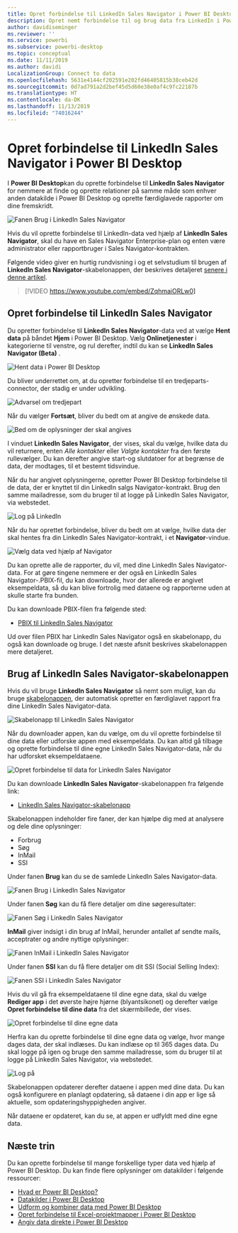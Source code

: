 ```yaml
---
title: Opret forbindelse til LinkedIn Sales Navigator i Power BI Desktop
description: Opret nemt forbindelse til og brug data fra LinkedIn i Power BI Desktop
author: davidiseminger
ms.reviewer: ''
ms.service: powerbi
ms.subservice: powerbi-desktop
ms.topic: conceptual
ms.date: 11/11/2019
ms.author: davidi
LocalizationGroup: Connect to data
ms.openlocfilehash: 5631e4144cf202591e202fd46405815b38ceb42d
ms.sourcegitcommit: 0d7ad791a2d2bef45d5d60e38e0af4c9fc22187b
ms.translationtype: HT
ms.contentlocale: da-DK
ms.lasthandoff: 11/13/2019
ms.locfileid: "74016244"
---
```

# <a name="connect-to-linkedin-sales-navigator-in-power-bi-desktop"></a>Opret forbindelse til LinkedIn Sales Navigator i Power BI Desktop

I **Power BI Desktop**kan du oprette forbindelse til **LinkedIn Sales Navigator** for nemmere at finde og oprette relationer på samme måde som enhver anden datakilde i Power BI Desktop og oprette færdiglavede rapporter om dine fremskridt.

![Fanen Brug i LinkedIn Sales Navigator](media/desktop-connect-linkedin-sales-navigator/linkedin-sales-navigator-01.png)


Hvis du vil oprette forbindelse til LinkedIn-data ved hjælp af **LinkedIn Sales Navigator**, skal du have en Sales Navigator Enterprise-plan og enten være administrator eller rapportbruger i Sales Navigator-kontrakten.

Følgende video giver en hurtig rundvisning i og et selvstudium til brugen af **LinkedIn Sales Navigator**-skabelonappen, der beskrives detaljeret [senere i denne artikel](#using-the-linkedin-sales-navigator-template-app). 

> [!VIDEO https://www.youtube.com/embed/ZqhmaiORLw0]

## <a name="connect-to-linkedin-sales-navigator"></a>Opret forbindelse til LinkedIn Sales Navigator

Du opretter forbindelse til **LinkedIn Sales Navigator**-data ved at vælge **Hent data** på båndet **Hjem** i Power BI Desktop. Vælg **Onlinetjenester** i kategorierne til venstre, og rul derefter, indtil du kan se **LinkedIn Sales Navigator (Beta)** .

![Hent data i Power BI Desktop](media/desktop-connect-linkedin-sales-navigator/linkedin-sales-navigator-02.png)

Du bliver underrettet om, at du opretter forbindelse til en tredjeparts-connector, der stadig er under udvikling. 

![Advarsel om tredjepart](media/desktop-connect-linkedin-sales-navigator/linkedin-sales-navigator-03.png)

Når du vælger **Fortsæt**, bliver du bedt om at angive de ønskede data.

![Bed om de oplysninger der skal angives](media/desktop-connect-linkedin-sales-navigator/linkedin-sales-navigator-04.png)


I vinduet **LinkedIn Sales Navigator**, der vises, skal du vælge, hvilke data du vil returnere, enten *Alle kontakter* eller *Valgte kontakter* fra den første rullevælger. Du kan derefter angive start-og slutdatoer for at begrænse de data, der modtages, til et bestemt tidsvindue.

Når du har angivet oplysningerne, opretter Power BI Desktop forbindelse til de data, der er knyttet til din LinkedIn salgs Navigator-kontrakt. Brug den samme mailadresse, som du bruger til at logge på LinkedIn Sales Navigator, via webstedet. 

![Log på LinkedIn](media/desktop-connect-linkedin-sales-navigator/linkedin-sales-navigator-05.png)

Når du har oprettet forbindelse, bliver du bedt om at vælge, hvilke data der skal hentes fra din LinkedIn Sales Navigator-kontrakt, i et **Navigator**-vindue.

![Vælg data ved hjælp af Navigator](media/desktop-connect-linkedin-sales-navigator/linkedin-sales-navigator-09.png)

Du kan oprette alle de rapporter, du vil, med dine LinkedIn Sales Navigator-data. For at gøre tingene nemmere er der også en LinkedIn Sales Navigator-.PBIX-fil, du kan downloade, hvor der allerede er angivet eksempeldata, så du kan blive fortrolig med dataene og rapporterne uden at skulle starte fra bunden.

Du kan downloade PBIX-filen fra følgende sted:
* [PBIX til LinkedIn Sales Navigator](service-template-apps-samples.md)

Ud over filen PBIX har LinkedIn Sales Navigator også en skabelonapp, du også kan downloade og bruge. I det næste afsnit beskrives skabelonappen mere detaljeret.


## <a name="using-the-linkedin-sales-navigator-template-app"></a>Brug af LinkedIn Sales Navigator-skabelonappen

Hvis du vil bruge **LinkedIn Sales Navigator** så nemt som muligt, kan du bruge [skabelonappen](service-template-apps-overview.md), der automatisk opretter en færdiglavet rapport fra dine LinkedIn Sales Navigator-data.

![Skabelonapp til LinkedIn Sales Navigator](media/desktop-connect-linkedin-sales-navigator/linkedin-sales-navigator-10.png)

Når du downloader appen, kan du vælge, om du vil oprette forbindelse til dine data eller udforske appen med eksempeldata. Du kan altid gå tilbage og oprette forbindelse til dine egne LinkedIn Sales Navigator-data, når du har udforsket eksempeldataene. 

![Opret forbindelse til data for LinkedIn Sales Navigator](media/desktop-connect-linkedin-sales-navigator/linkedin-sales-navigator-11.png)



Du kan downloade **LinkedIn Sales Navigator**-skabelonappen fra følgende link:
* [LinkedIn Sales Navigator-skabelonapp](https://appsource.microsoft.com/product/power-bi/pbi-contentpacks.linkedin_navigator-preview?flightCodes=17ad4c68-fbc5-4925-a351-139fd384ec33)

Skabelonappen indeholder fire faner, der kan hjælpe dig med at analysere og dele dine oplysninger:

* Forbrug
* Søg
* InMail
* SSI

Under fanen **Brug** kan du se de samlede LinkedIn Sales Navigator-data.

![Fanen Brug i LinkedIn Sales Navigator](media/desktop-connect-linkedin-sales-navigator/linkedin-sales-navigator-12.png)

Under fanen **Søg** kan du få flere detaljer om dine søgeresultater:

![Fanen Søg i LinkedIn Sales Navigator](media/desktop-connect-linkedin-sales-navigator/linkedin-sales-navigator-13.png)

**InMail** giver indsigt i din brug af InMail, herunder antallet af sendte mails, acceptrater og andre nyttige oplysninger:

![Fanen InMail i LinkedIn Sales Navigator](media/desktop-connect-linkedin-sales-navigator/linkedin-sales-navigator-14.png)

Under fanen **SSI** kan du få flere detaljer om dit SSI (Social Selling Index):

![Fanen SSI i LinkedIn Sales Navigator](media/desktop-connect-linkedin-sales-navigator/linkedin-sales-navigator-15.png)

Hvis du vil gå fra eksempeldataene til dine egne data, skal du vælge **Rediger app** i det øverste højre hjørne (blyantsikonet) og derefter vælge **Opret forbindelse til dine data** fra det skærmbillede, der vises.

![Opret forbindelse til dine egne data](media/desktop-connect-linkedin-sales-navigator/linkedin-sales-navigator-16.png)

Herfra kan du oprette forbindelse til dine egne data og vælge, hvor mange dages data, der skal indlæses. Du kan indlæse op til 365 dages data. Du skal logge på igen og bruge den samme mailadresse, som du bruger til at logge på LinkedIn Sales Navigator, via webstedet. 

![Log på](media/desktop-connect-linkedin-sales-navigator/linkedin-sales-navigator-17.png)

Skabelonappen opdaterer derefter dataene i appen med dine data. Du kan også konfigurere en planlagt opdatering, så dataene i din app er lige så aktuelle, som opdateringshyppigheden angiver. 

Når dataene er opdateret, kan du se, at appen er udfyldt med dine egne data.

## <a name="next-steps"></a>Næste trin
Du kan oprette forbindelse til mange forskellige typer data ved hjælp af Power BI Desktop. Du kan finde flere oplysninger om datakilder i følgende ressourcer:

* [Hvad er Power BI Desktop?](desktop-what-is-desktop.md)
* [Datakilder i Power BI Desktop](desktop-data-sources.md)
* [Udform og kombiner data med Power BI Desktop](desktop-shape-and-combine-data.md)
* [Opret forbindelse til Excel-projektmapper i Power BI Desktop](desktop-connect-excel.md)   
* [Angiv data direkte i Power BI Desktop](desktop-enter-data-directly-into-desktop.md)   

